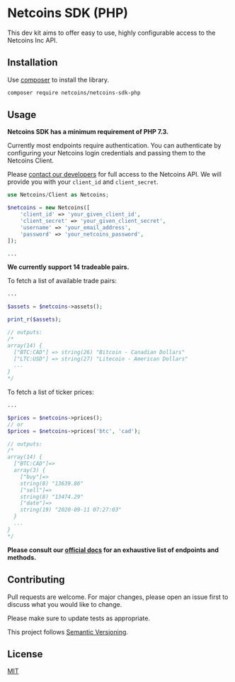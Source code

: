 # Netcoins SDK (PHP)

This dev kit aims to offer easy to use, highly configurable access to the Netcoins Inc API.

## Installation

Use [composer](https://getcomposer.org/download/) to install the library.

```bash
composer require netcoins/netcoins-sdk-php
```

## Usage

**Netcoins SDK has a minimum requirement of PHP 7.3.**

Currently most endpoints require authentication. You can authenticate by configuring your Netcoins login credentials and passing them to the Netcoins Client.

Please [contact our developers](#) for full access to the Netcoins API. We will provide you with your `client_id` and `client_secret`.

```php
use Netcoins/Client as Netcoins;

$netcoins = new Netcoins([
    'client_id' => 'your_given_client_id',
    'client_secret' => 'your_given_client_secret',
    'username' => 'your_email_address',
    'password' => 'your_netcoins_password',
]);

...
```

**We currently support 14 tradeable pairs.**

To fetch a list of available trade pairs:

```php
...

$assets = $netcoins->assets();

print_r($assets);

// outputs:
/*
array(14) {
  ["BTC:CAD"] => string(26) "Bitcoin - Canadian Dollars"
  ["LTC:USD"] => string(27) "Litecoin - American Dollars"
  ...
}
*/
```

To fetch a list of ticker prices:

```php
...

$prices = $netcoins->prices();
// or
$prices = $netcoins->prices('btc', 'cad');

// outputs:
/*
array(14) {
  ["BTC:CAD"]=>
  array(3) {
    ["buy"]=>
    string(8) "13639.86"
    ["sell"]=>
    string(8) "13474.29"
    ["date"]=>
    string(19) "2020-09-11 07:27:03"
  }
  ...
}
*/
```

**Please consult our [official docs](#) for an exhaustive list of endpoints and methods.**

## Contributing
Pull requests are welcome. For major changes, please open an issue first to discuss what you would like to change.

Please make sure to update tests as appropriate.

This project follows [Semantic Versioning](https://semver.org/spec/v2.0.0.html).

## License
[MIT](https://choosealicense.com/licenses/mit/)
